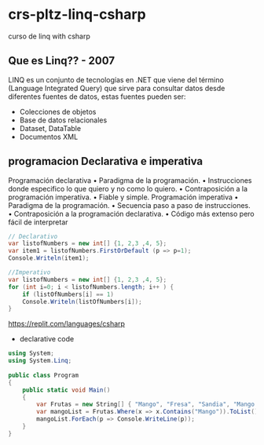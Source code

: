 # crs-pltz-linq-csharp
curso de linq with csharp

## Que es Linq?? - 2007

LINQ es un conjunto de tecnologías en .NET que viene del término (Language Integrated Query) que sirve para consultar datos desde diferentes fuentes de datos, estas fuentes pueden ser:

- Colecciones de objetos
- Base de datos relacionales
- Dataset, DataTable
- Documentos XML

## programacion Declarativa e imperativa

Programación declarativa
• Paradigma de la programación.
• Instrucciones donde especifico lo que quiero y no como lo quiero.
• Contraposición a la programación imperativa.
• Fiable y simple.
Programación imperativa
• Paradigma de la programación.
• Secuencia paso a paso de instrucciones.
• Contraposición a la programación declarativa.
• Código más extenso pero fácil de interpretar

```c#
// Declarativo
var listofNumbers = new int[] {1, 2,3 ,4, 5};
var item1 = listofNumbers.FirstOrDefault (p => p=1);
Console.Writeln(item1);

//Imperativo
var listofNumbers = new int[] {1, 2,3 ,4, 5};
for (int i=0; i < listofNumbers.length; i++ ) {
    if (listOfNumbers[i] == 1)
    Console.Writeln(listOfNumbers[i]);
}
```

https://replit.com/languages/csharp

- declarative code

```c#
using System;
using System.Linq;
					
public class Program
{
	public static void Main()
	{
		var Frutas = new String[] { "Mango", "Fresa", "Sandia", "Mango de Azucar", "Mango Tomy"};
		var mangoList = Frutas.Where(x => x.Contains("Mango")).ToList();
		mangoList.ForEach(p => Console.WriteLine(p));
	}
}
```